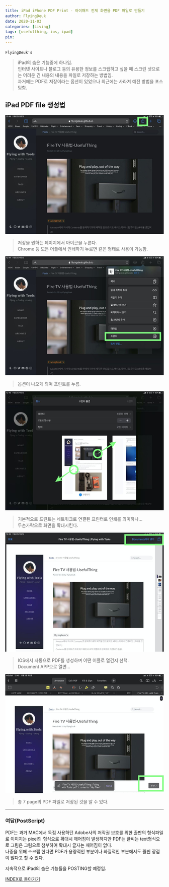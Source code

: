 ```yaml
---
title: iPad iPhone PDF Print - 아이패드 전체 화면을 PDF 파일로 만들기
author: FlyingDeuk
date: 2020-11-03
categories: [Living]
tags: [usefulthing, ios, ipad]
pin:
---
```


`FlyingDeuk's`
> iPad의 숨은 기능중에 하나임. <br>
인터넷 사이트나 블로그 등의 유용한 정보를 스크랩하고 싶을 때 스크린 샷으로는 어려운 긴 내용의 내용을 파일로 저장하는 방법임. <br>
과거에는 PDF로 저장이라는 옵션이 있었으나 최근에는 사라져 예전 방법을 포스팅함.


## iPad PDF file 생성법

![pdf](/img/living/ipad/pdf1.jpeg)
>저장을 원하는 페이지에서 아이콘을 누른다. <br>
Chrome 등 모든 어플에서 인쇄하기 누르면 같은 형태로 사용이 가능함.

![pdf](/img/living/ipad/pdf2.jpeg)
>옵션이 나오게 되며 프린트를 누름.

![pdf](/img/living/ipad/pdf3.jpeg)
>기본적으로 프린트는 네트워크로 연결된 프린터로 인쇄를 의미하나... <br>
두손가락으로 화면을 확대시킨다.

![pdf](/img/living/ipad/pdf4.jpeg)
>IOS에서 자동으로 PDF를 생성하며 어떤 어플로 열건지 선택. <br>
Document APP으로 열면...

![pdf](/img/living/ipad/pdf5.jpeg)
>총 7 page의 PDF 파일로 저장된 것을 알 수 있다.

-------

### 여담(PostScript)
PDF는 과거 MAC에서 독점 사용하던 Adobe사의 저작권 보호를 위한 출판의 형식파일로 이미지는 pixel의 형식으로 확대시 깨어짐이 발생하지만 PDF는 글씨는 text형식으로 그림은 그림으로 첨부하여 확대시 글자는 깨어짐이 없다. <br>
나중을 위해 스크랩 한다면 PDF가 용량적인 부분이나 화질적인 부분에서도 훨씬 장점이 많다고 할 수 있다.


지속적으로 iPad의 숨은 기능들을 POSTING할 예정임.

[INDEX로 돌아가기](/posts/Ipad/)
